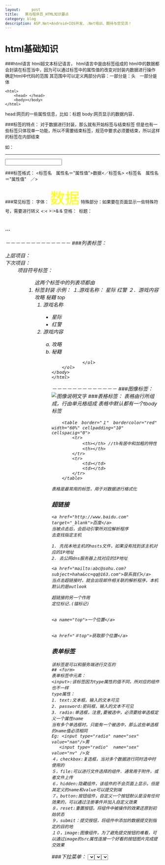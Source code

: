 ```yaml
---
layout:     post
title:   黑马程序员_HTML知识要点
category: blog
description: ASP.Net+Android+IOS开发、.Net培训、期待与您交流！
---
```


# html基础知识
###html语言
html超文本标记语言，
html语言中是由标签组成的
html中的数据都会封装在标签当中，因为可以通过标签中的属性值的改变对封装内数据进行操作
确定html中代码的范围<html> </html>
其范围中可以定义两部分内容：一部分是：头　一部分是体

    <html>
    	<head> </head>
    	<body></body>
    </html>


head:网页的一些属性信息，比如：标题
body:网页显示的数据内容．


###标签的特点：
对于数据进行封装，那么就有开始标签与结束标签
但是也有一些标签只体现单一功能，所以不需要结束标签，规范中要求必须要结束，所以这样的标签在内部结束
    
如：<br/><hr/> <img/><input/>
    
###标签格式：
    <标签名　属性名＝"属性值">数据<／标签名>
    <标签名　属性名＝"属性值"　／>

###常见标签：
字体：<font>
<font size="7" color="#ffff00">数据</font>
特殊部分：如果要在页面显示一些特殊符号，需要进行转义
<:&lt;  >:&gt;&:&amp; 空格：&nbsp;
标题：<h1><h2><h3>...<h6>
－－－－－－－－－－－－－
###列表标签：
<dl></dl>
上层项目：<dt>
下次项目：<dd>
项目符号标签：
<ul>
<ol>
这两个标签中的列表项都由<li>标签封装
    示例：
        １.游戏名称：
            星际
            红警
        ２．游戏内容
            攻略                                                                                         
            秘籍
    <html>  
    <head>
    </head>
    <body>
    <a name="top">top</a>
    	<ol>
        	<li>游戏名称</li>
            	<ul>
            	<li>星际</li>
                <li>红警</li>
             	</ul>
            <li>游戏内容</li>
            	<ol type="a">
                	<li>攻略</li>
                    <li>秘籍</li>
                    
                </ol>
        </ol>
    </body>
    </html>
－－－－－－－－－－－－－
###图像标签：
    <img>
    <img src="" alt="图像说明文字"/>
###表格标签：
    <table>
    表格由行所组成，行由单元格组成
    表格中默认都有一个tbody标签
    
    
        <table　border="１"　bordercolor="red" width="60%" cellpadding="10" cellspacig="0">
            <tr>
                <th></th> //th有居中和加粗的特性
                <th></th>
            </tr>
            <tr>
                <td></td>
                <td></td>
            </tr>
        </table>
        
    表格是最常用的标签，用于对数据进行格式化

### 超链接

    <a href="http://www.baidu.com" target="_blank">百度</a>
    当被点击后，会启动引擎所对应解析程序
    去查找指定主机

    1. 先找本地主机的hosts文件，如果没有找到该主机对应的IP地址
    2. 去公网dns服务器上找对应的IP地址

    <a href="mailto:abc@sohu.com?subject=haha&cc=qq@163.com">联系我们</a>
    当点击超链接时，就会出现邮件相关联的解析程序，本机默认的是outlook
    
    超链接的另一个作用
    定位标记.(锚标记)

    
    <a name="top">一个位置</a>
    
    
    <a href="＃top">获取那个位置</a>




### 表单标签
    该标签是可以和服务端进行交互的
    ## <form>
    表单标签中元素：
    <input>:该标签因为type属性的值不同，所对应的组件也不一样
    type属性：
    1. text:文本框，输入的文本可见
    2. password:密码框，输入的文本不可见
    3. radio:单选框，注意,要被选中，必须要给单选框定义一个属性name
    当有多个单选框时，只能有一个被选中，那么这些单选框的name值必须相同
    Eg: <input type="radio" name="sex" value="nan"/>男
       <input type="radio"  name="sex" value="nv" />女
    ４，checkbox:复选框，当对多个数据进行同时选中时使用的
    ５，file:可以进行文件选择的组件．通常用于附件，或者文件上传
    ６，hidden:隐藏组件，该组件的不会页面上显示，但是其定义的name和value可以提交到端
    ７，button:按钮组件，自定义一个按钮默认是没有任何效果的，可以通过注册事件并加入自定义效果
    ８，reset:重置按钮，将组件中被操作的效果还原到初始状态
    ９，submit：提交按钮，将组件中添加的数据提交到指定的目的地
    １０，image:图像组件，为了避免提交按钮的难看，可以通过image的src属性连接一个好看的按钮图片完成提交效果
###下拉菜单：
    <select>
        每一个下拉菜单都由option进行封装．
        <select>
            <option>
            </option>
        <select>
    文本区域：<textarea>

    
    表单组件通常需要定义name和value属性,因为要将数据发送给服务端
    服务端只有知道了该name的值才可以对提交的数据进行分别获取


###form标签中的常见的属性：
    action:指定数据提交的目的地．method:提交方式．两种常用值get和post.get为默认
    
    
    get和post的区别
    get:会将提交的数据显示在地址栏上．
    post:不会将数据显示在地址栏．
    
    
    get:提交的数据的体积受地址栏的限制
    Post:可以提交大体积数据
    
    
    get:对于敏感信息不安全
    post:对于敏感信息安全
    
    
    get:会将提交信息封装在请求行，也就是http消息头之前
    post:会将提交信息封装在数据体中，也就是http消息头之后的空行后

    
    对于服务端而言
    表单提交尽量用post,因为涉及到编码问题，因为tomcat服务端默认的是ISO8859-1
    对于post提交的中文，在服务端可以直接使用setCharacterEncoding("gbk")就可以解决
    对于get提交的中文，在服务端只能通过ISO8859-1将数据编码一次，再通过指定的码表如GBK解码
    
    使用表单的组件不一定要定义form标签．只有需要将数据进行服务端的提交时才会用到form标签(根据需要而定)




